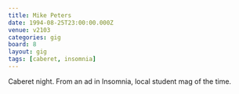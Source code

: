 ```yaml
---
title: Mike Peters
date: 1994-08-25T23:00:00.000Z
venue: v2103
categories: gig
board: 8
layout: gig
tags: [caberet, insomnia]
---
```

Caberet night. From an ad in Insomnia, local student mag of the time.